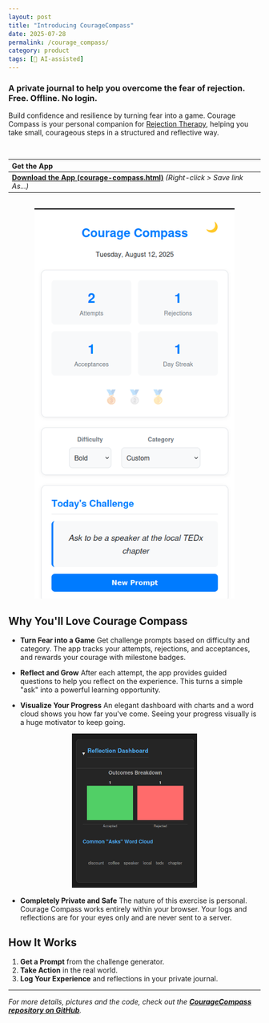 ```yaml
---
layout: post
title: "Introducing CourageCompass"
date: 2025-07-28
permalink: /courage_compass/
category: product
tags: [🤖 AI-assisted]
---
```


### A private journal to help you overcome the fear of rejection. Free. Offline. No login.

Build confidence and resilience by turning fear into a game. Courage Compass is your personal companion for [Rejection Therapy](https://www.ted.com/talks/jia_jiang_what_i_learned_from_100_days_of_rejection), helping you take small, courageous steps in a structured and reflective way.

<!--more-->

<br/>

| Get the App                                                                                                      |
| :--------------------------------------------------------------------------------------------------------------------- |
| [**Download the App (courage-compass.html)**](https://raw.githubusercontent.com/nextfiveinc/courage_compass/refs/heads/main/courage_compass.html) _(Right-click > Save link As...)_                    |


<br/>

<center><img src="https://raw.githubusercontent.com/nextfiveinc/courage_compass/refs/heads/main/screenshots/Screenshot%20from%202025-08-12%2017-14-25.png" alt="Screenshot of the main dashboard" width="400"></center>

## Why You'll Love Courage Compass

*   **Turn Fear into a Game**
    Get challenge prompts based on difficulty and category. The app tracks your attempts, rejections, and acceptances, and rewards your courage with milestone badges.

*   **Reflect and Grow**
    After each attempt, the app provides guided questions to help you reflect on the experience. This turns a simple "ask" into a powerful learning opportunity.

*   **Visualize Your Progress**
    An elegant dashboard with charts and a word cloud shows you how far you've come. Seeing your progress visually is a huge motivator to keep going.

<center><img src="https://raw.githubusercontent.com/nextfiveinc/courage_compass/refs/heads/main/screenshots/Screenshot%20from%202025-08-12%2017-15-17.png" alt="Screenshot of the progress dashboard" width="250"></center>

*   **Completely Private and Safe**
    The nature of this exercise is personal. Courage Compass works entirely within your browser. Your logs and reflections are for your eyes only and are never sent to a server.

## How It Works

1.  **Get a Prompt** from the challenge generator.
2.  **Take Action** in the real world.
3.  **Log Your Experience** and reflections in your private journal.

---

*For more details, pictures and the code, check out the [**CourageCompass repository on GitHub**](https://github.com/nextfiveinc/courage_compass).*

